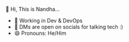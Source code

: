 <!--
![Nandhagopal Ezhilmaran's's GitHub Stats](https://github-readme-stats.vercel.app/api?username=nandhae&show_icons=true&hide_border=true&theme=radical&count_private=true "Nandha's GitHub Stats")

![Most Used Languages](https://github-readme-stats.vercel.app/api/top-langs/?username=nandhae "Most Used Languages")
**nandhae/nandhae** is a ✨ _special_ ✨ repository because its `README.md` (this file) appears on your GitHub profile.

Here are some ideas to get you started:

- 🔭 I’m currently working on ...
- 🌱 I’m currently learning ...
- 👯 I’m looking to collaborate on ...
- 🤔 I’m looking for help with ...
- 💬 Ask me about ...
- 📫 How to reach me: ...
- 😄 Pronouns: ...
- ⚡ Fun fact: ...
-->
👋 Hi, This is Nandha...

- 🔭 Working in Dev & DevOps
- 💬 DMs are open on socials for talking tech :)
- 😄 Pronouns: He/Him

